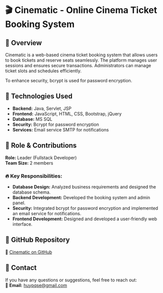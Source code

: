 # 🎬 Cinematic - Online Cinema Ticket Booking System

## 📌 Overview
Cinematic is a web-based cinema ticket booking system that allows users to book tickets and reserve seats seamlessly. The platform manages user sessions and ensures secure transactions. Administrators can manage ticket slots and schedules efficiently. 

To enhance security, bcrypt is used for password encryption.

## 🚀 Technologies Used
- **Backend:** Java, Servlet, JSP
- **Frontend:** JavaScript, HTML, CSS, Bootstrap, jQuery  
- **Database:** MS SQL  
- **Security:** Bcrypt for password encryption  
- **Services:** Email service SMTP for notifications  

## 🔹 Role & Contributions
**Role:** Leader (Fullstack Developer)  
**Team Size:** 2 members  

### 🔥 Key Responsibilities:
- **Database Design:** Analyzed business requirements and designed the database schema.  
- **Backend Development:** Developed the booking system and admin panel.  
- **Security:** Integrated bcrypt for password encryption and implemented an email service for notifications.  
- **Frontend Development:** Designed and developed a user-friendly web interface.  

## 🔗 GitHub Repository
🔗 [Cinematic on GitHub](https://github.com/huypqse/CENEMATIC)  

## 📧 Contact
If you have any questions or suggestions, feel free to reach out:  
📩 **Email:** huypqse@gmail.com 
